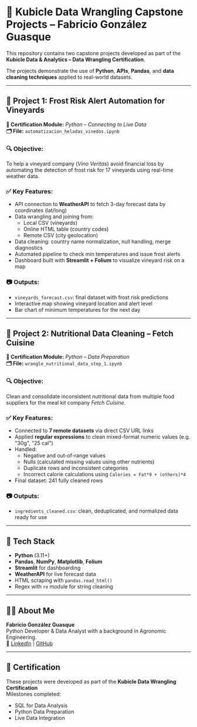 # 🧠 Kubicle Data Wrangling Capstone Projects – Fabricio González Guasque

This repository contains two capstone projects developed as part of the **Kubicle Data & Analytics – Data Wrangling Certification**.

The projects demonstrate the use of **Python**, **APIs**, **Pandas**, and **data cleaning techniques** applied to real-world datasets.

---

## 🚀 Project 1: Frost Risk Alert Automation for Vineyards

**📘 Certification Module:** *Python – Connecting to Live Data*  
**🗂️ File:** `automatizacion_heladas_vinedos.ipynb`

### 🔍 Objective:
To help a vineyard company (*Vino Veritas*) avoid financial loss by automating the detection of frost risk for 17 vineyards using real-time weather data.

### ✅ Key Features:
- API connection to **WeatherAPI** to fetch 3-day forecast data by coordinates (lat/long)
- Data wrangling and joining from:
  - Local CSV (vineyards)
  - Online HTML table (country codes)
  - Remote CSV (city geolocation)
- Data cleaning: country name normalization, null handling, merge diagnostics
- Automated pipeline to check min temperatures and issue frost alerts
- Dashboard built with **Streamlit + Folium** to visualize vineyard risk on a map

### 📷 Outputs:
- `vineyards_forecast.csv`: final dataset with frost risk predictions
- Interactive map showing vineyard location and alert level
- Bar chart of minimum temperatures for the next day

---

## 🥗 Project 2: Nutritional Data Cleaning – Fetch Cuisine

**📘 Certification Module:** *Python – Data Preparation*  
**🗂️ File:** `wrangle_nutritional_data_step_1.ipynb`

### 🔍 Objective:
Clean and consolidate inconsistent nutritional data from multiple food suppliers for the meal kit company *Fetch Cuisine*.

### ✅ Key Features:
- Connected to **7 remote datasets** via direct CSV URL links
- Applied **regular expressions** to clean mixed-format numeric values (e.g. "30g", "25 cal")
- Handled:
  - Negative and out-of-range values
  - Nulls (calculated missing values using other nutrients)
  - Duplicate rows and inconsistent categories
  - Incorrect calorie calculations using `Calories = Fat*9 + (others)*4`
- Final dataset: 241 fully cleaned rows

### 📷 Outputs:
- `ingredients_cleaned.csv`: clean, deduplicated, and normalized data ready for use

---

## 🧰 Tech Stack

- **Python** (3.11+)
- **Pandas**, **NumPy**, **Matplotlib**, **Folium**
- **Streamlit** for dashboarding
- **WeatherAPI** for live forecast data
- HTML scraping with `pandas.read_html()`
- Regex with `re` module for string cleaning

---

## 🧑‍💻 About Me

**Fabricio González Guasque**  
Python Developer & Data Analyst with a background in Agronomic Engineering.  
🔗 [LinkedIn](https://www.linkedin.com/in/fabriciogonzalezguasque) | [GitHub](https://github.com/Fabriciogg8)

---

## 📜 Certification

These projects were developed as part of the **Kubicle Data Wrangling Certification**  
Milestones completed:
- SQL for Data Analysis
- Python Data Preparation
- Live Data Integration
